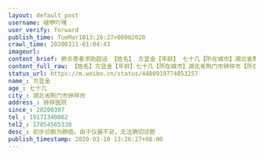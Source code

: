 ```yaml
---
layout: default_post
username: 啵咿吖嘿
user_verify: forward
publish_time: TueMar1013:26:27+08002020
crawl_time: 20200311-01:04:43
imageurl: 
content_brief: 肺炎患者求助超话 【姓名】 方显金【年龄】 七十几【所在城市】湖北省荆门市钟祥市【所在小区、社区】钟祥医院【患病时间】2020 03 07【联系方式】 ●●●【其他紧急联系人】●●●【病情描述】初步诊断为肺癌 ，由于仪器不足，无法确切诊断【主要诉求】现急需转到荆门二医接受 ...全文
content_full_raw: 【姓名】方显金【年龄】七十几【所在城市】湖北省荆门市钟祥市【所在小区、社区】钟祥医院【患病时间】20200307【联系方式】●●●【其他紧急联系人】●●●【病情描述】初步诊断为肺癌，由于仪器不足，无法确切诊断【主要诉求】现急需转到荆门二医接受进一步检查和治疗，救护车私家车都无法跨区域，可以有什么办法吗，拜托
status_url: https://m.weibo.cn/status/4480919774053257
name_: 方显金
age_: 七十几
city_: 湖北省荆门市钟祥市
address_: 钟祥医院
since_: 20200307
tel_: 19171340062
tel2_: 17854565338
desc_: 初步诊断为肺癌，由于仪器不足，无法确切诊断
publish_timestamp: 2020-03-10 13:26:27+08:00
---
```


